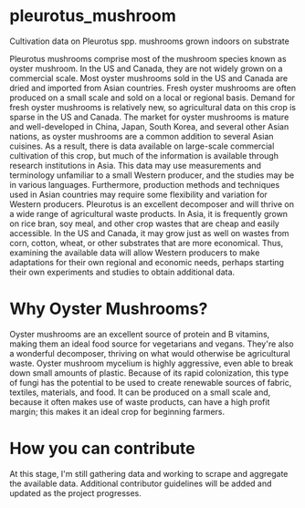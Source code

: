 # pleurotus_mushroom
Cultivation data on Pleurotus spp. mushrooms grown indoors on substrate

Pleurotus mushrooms comprise most of the mushroom species known as oyster mushroom. In the US and Canada, they are not widely grown on a commercial scale. Most oyster mushrooms sold in the US and Canada are dried and imported from Asian countries. Fresh oyster mushrooms are often produced on a small scale and sold on a local or regional basis. Demand for fresh oyster mushrooms is relatively new, so agricultural data on this crop is sparse in the US and Canada. The market for oyster mushrooms is mature and well-developed in China, Japan, South Korea, and several other Asian nations, as oyster mushrooms are a common addition to several Asian cuisines. As a result, there is data available on large-scale commercial cultivation of this crop, but much of the information is available through research institutions in Asia. This data may use measurements and terminology unfamiliar to a small Western producer, and the studies may be in various languages. Furthermore, production methods and techniques used in Asian countries may require some flexibility and variation for Western producers. Pleurotus is an excellent decomposer and will thrive on a wide range of agricultural waste products. In Asia, it is frequently grown on rice bran, soy meal, and other crop wastes that are cheap and easily accessible. In the US and Canada, it may grow just as well on wastes from corn, cotton, wheat, or other substrates that are more economical. Thus, examining the available data will allow Western producers to make adaptations for their own regional and economic needs, perhaps starting their own experiments and studies to obtain additional data.

# Why Oyster Mushrooms?

Oyster mushrooms are an excellent source of protein and B vitamins, making them an ideal food source for vegetarians and vegans. They're also a wonderful decomposer, thriving on what would otherwise be agricultural waste. Oyster mushroom mycelium is highly aggressive, even able to break down small amounts of plastic. Because of its rapid colonization, this type of fungi has the potential to be used to create renewable sources of fabric, textiles, materials, and food. It can be produced on a small scale and, because it often makes use of waste products, can have a high profit margin; this makes it an ideal crop for beginning farmers. 

# How you can contribute

At this stage, I'm still gathering data and working to scrape and aggregate the available data. Additional contributor guidelines will be added and updated as the project progresses.
